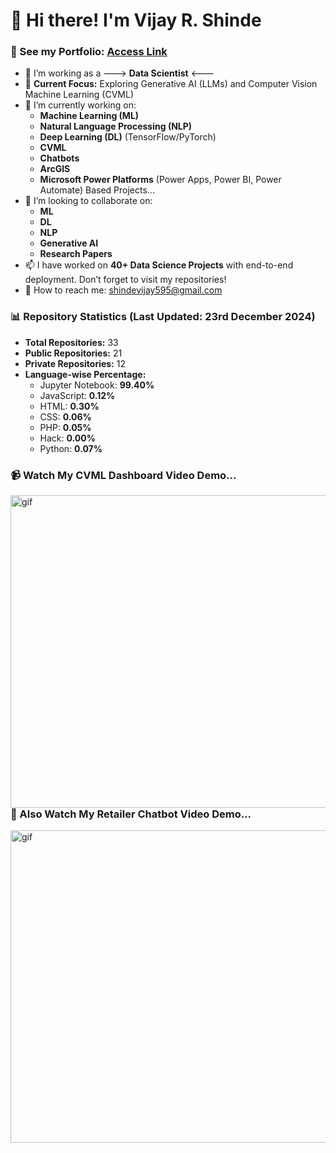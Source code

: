 # 👋 Hi there! I'm Vijay R. Shinde

### 🌟 See my Portfolio: [Access Link](https://vijayshinde1996.github.io/)

- 🤔 I’m working as a ---> **Data Scientist** <---
- 🌱 **Current Focus:** Exploring Generative AI (LLMs) and Computer Vision Machine Learning (CVML)
- 🔭 I’m currently working on:
  - **Machine Learning (ML)**
  - **Natural Language Processing (NLP)**
  - **Deep Learning (DL)** (TensorFlow/PyTorch)
  - **CVML**
  - **Chatbots**
  - **ArcGIS**
  - **Microsoft Power Platforms** (Power Apps, Power BI, Power Automate) Based Projects...
- 👯 I’m looking to collaborate on:
  - **ML**
  - **DL**
  - **NLP**
  - **Generative AI**
  - **Research Papers**
- 📫 I have worked on **40+ Data Science Projects** with end-to-end deployment. Don’t forget to visit my repositories!
- 💬 How to reach me: [shindevijay595@gmail.com](mailto:shindevijay595@gmail.com)

### 📊 Repository Statistics (Last Updated: 23rd December 2024)
- **Total Repositories:** 33
- **Public Repositories:** 21
- **Private Repositories:** 12
- **Language-wise Percentage:**
  - Jupyter Notebook: **99.40%**
  - JavaScript: **0.12%**       
  - HTML: **0.30%**
  - CSS: **0.06%**
  - PHP: **0.05%**
  - Hack: **0.00%**
  - Python: **0.07%**

<!-- This is a blank line -->
### 📹 Watch My CVML Dashboard Video Demo...
<p><img align="right" alt="gif" src="https://github.com/VijayShinde1996/vrs_foundations_cvml_dashboard/blob/main/Streamlit_app_demo.gif" width="1500" height="500" /></p>

<!-- This is a blank line -->
### 🔭 Also Watch My Retailer Chatbot Video Demo...
<p><img align="right" alt="gif" src="https://github.com/VijayShinde1996/Chatbot_Using_Pytorch/blob/main/Test-Input-Outputs/Chatbot_Demo.gif" width="1500" height="500" /></p>
